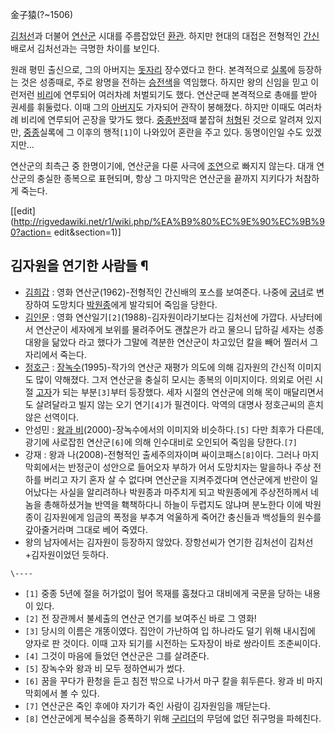 金子猿(?~1506)

[김처선](%EA%B9%80%EC%B2%98%EC%84%A0.md)과 더불어
[연산군](%EC%97%B0%EC%82%B0%EA%B5%B0.md) 시대를 주름잡았던
[환관](%ED%99%98%EA%B4%80.md). 하지만 현대의 대접은 전형적인
[간신](%EA%B0%84%EC%8B%A0.md)배로서 김처선과는 극명한 차이를 보인다.

원래 평민 출신으로, 그의 아버지는 [돗자리](%EB%8F%97%EC%9E%90%EB%A6%AC.md) 장수였다고 한다. 본격적으로
[실록](%EC%8B%A4%EB%A1%9D.md)에 등장하는 것은 성종때로, 주로 왕명을 전하는
[승전색](%EC%8A%B9%EC%A0%84%EC%83%89.md)을 역임했다. 하지만 왕의 신임을 믿고 이런저런
[비리](%EB%B9%84%EB%A6%AC.md)에 연루되어 여러차례 처벌되기도 했다. 연산군때 본격적으로 총애를 받아 권세를
휘둘렀다. 이때 그의 [아버지](%EC%95%84%EB%B2%84%EC%A7%80.md)도 가자되어 관작이 봉해졌다. 하지만 이때도
여러차례 비리에 연루되어 곤장을 맞가도 했다. [중종반정](%EC%A4%91%EC%A2%85%EB%B0%98%EC%A0%95.md)때
붙잡혀 [처형](%EC%B2%98%ED%98%95.md)된 것으로 알려져 있지만,
[중종](%EC%A4%91%EC%A2%85.md)실록에 그 이후의 행적`[1]`이 나와있어 혼란을 주고 있다. 동명이인일 수도
있겠지만...

연산군의 최측근 중 한명이기에, 연산군을 다룬 사극에 [조연](%EC%A1%B0%EC%97%B0.md)으로 빠지지 않는다. 대개
연산군의 충실한 종복으로 표현되며, 항상 그 마지막은 연산군을 끝까지 지키다가 처참하게 죽는다.

[[edit](http://rigvedawiki.net/r1/wiki.php/%EA%B9%80%EC%9E%90%EC%9B%90?action=
edit&section=1)]

## 김자원을 연기한 사람들 ¶

  * [김희갑](%EA%B9%80%ED%9D%AC%EA%B0%91.md) : 영화 연산군(1962)-전형적인 간신배의 포스를 보여준다. 나중에 [궁녀](%EA%B6%81%EB%85%80.md)로 변장하여 도망치다 [박원종](%EB%B0%95%EC%9B%90%EC%A2%85.md)에게 발각되어 죽임을 당한다.
  * [김인문](%EA%B9%80%EC%9D%B8%EB%AC%B8.md) : 영화 연산일기`[2]`(1988)-김자원이라기보다는 김처선에 가깝다. 사냥터에서 연산군이 세자에게 보위를 물려주어도 괜찮은가 라고 물으니 답하길 세자는 성종대왕을 닮았다 라고 했다가 그말에 격분한 연산군이 차고있던 칼을 빼어 찔러서 그 자리에서 죽는다.
  * [정호근](%EC%A0%95%ED%98%B8%EA%B7%BC.md) : [장녹수](%EC%9E%A5%EB%85%B9%EC%88%98.md)(1995)-작가의 연산군 재평가 의도에 의해 김자원의 간신적 이미지도 많이 약해졌다. 그저 연산군을 충실히 모시는 종복의 이미지이다. 의외로 어린 시절 [고자](%EA%B3%A0%EC%9E%90.md)가 되는 부분`[3]`부터 등장했다. 세자 시절의 연산군에 의해 목이 매달리면서도 살려달라고 빌지 않는 오기 연기`[4]`가 필견이다. 악역의 대명사 정호근씨의 흔치 않은 선역이다.
  * 안성민 : [왕과 비](%EC%99%95%EA%B3%BC%20%EB%B9%84.md)(2000)-장녹수에서의 이미지와 비슷하다.`[5]` 다만 최후가 다른데, 광기에 사로잡힌 연산군`[6]`에 의해 인수대비로 오인되어 죽임을 당한다.`[7]`
  * 강재 : 왕과 나(2008)-전형적인 출세주의자이며 싸이코패스`[8]`이다. 그러나 마지막회에서는 반정군이 성안으로 들어오자 부하가 어서 도망치자는 말을하나 주상 전하를 버리고 자기 혼자 살 수 없다며 연산군을 지켜주겠다며 연산군에게 반란이 일어났다는 사실을 알리려하나 박원종과 마주치게 되고 박원종에게 주상전하께서 네놈을 총해하셨거늘 반역을 홱책하다니 하늘이 두렵지도 않냐며 분노한다 이에 박원종이 김자원에게 임금의 폭정을 부추겨 억울하게 죽어간 충신들과 백성들의 원수를 갚아줄거라며 그대로 베어 죽였다.
  * 왕의 남자에서는 김자원이 등장하지 않았다. 장항선씨가 연기한 김처선이 김처선+김자원이었던 듯하다.   

`\----`

  * `[1]` 중종 5년에 절을 허가없이 헐어 목재를 훔쳤다고 대비에게 국문을 당하는 내용이 있다.
  * `[2]` 전 장관께서 불세출의 연산군 연기를 보여주신 바로 그 영화!
  * `[3]` 당시의 이름은 개똥이였다. 집안이 가난하여 입 하나라도 덜기 위해 내시집에 양자로 판 것이다. 이때 고자 되기를 시전하는 도자장이 바로 쌍라이트 조춘씨이다.
  * `[4]` 그것이 마음에 들었던 연산군은 그를 살려준다.
  * `[5]` 장녹수와 왕과 비 모두 정하연씨가 썼다.
  * `[6]` 꿈을 꾸다가 환청을 듣고 침전 밖으로 나가서 마구 칼을 휘두른다. 왕과 비 마지막회에서 볼 수 있다.
  * `[7]` 연산군은 죽인 후에야 자기가 죽인 사람이 김자원임을 깨닫는다.
  * `[8]` 연산군에게 복수심을 증폭하기 위해 [구리더](%EA%B5%AC%EB%A6%AC%EB%8D%94.md)의 무덤에 없던 쥐구멍을 파헤친다.

